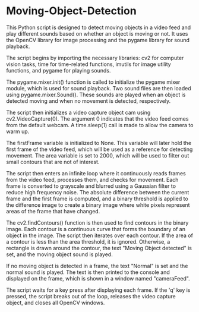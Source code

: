 # Moving-Object-Detection
This Python script is designed to detect moving objects in a video feed and play different sounds based on whether an object is moving or not. It uses the OpenCV library for image processing and the pygame library for sound playback.

The script begins by importing the necessary libraries: cv2 for computer vision tasks, time for time-related functions, imutils for image utility functions, and pygame for playing sounds.

The pygame.mixer.init() function is called to initialize the pygame mixer module, which is used for sound playback. Two sound files are then loaded using pygame.mixer.Sound(). These sounds are played when an object is detected moving and when no movement is detected, respectively.

The script then initializes a video capture object cam using cv2.VideoCapture(0). The argument 0 indicates that the video feed comes from the default webcam. A time.sleep(1) call is made to allow the camera to warm up.

The firstFrame variable is initialized to None. This variable will later hold the first frame of the video feed, which will be used as a reference for detecting movement. The area variable is set to 2000, which will be used to filter out small contours that are not of interest.

The script then enters an infinite loop where it continuously reads frames from the video feed, processes them, and checks for movement. Each frame is converted to grayscale and blurred using a Gaussian filter to reduce high frequency noise. The absolute difference between the current frame and the first frame is computed, and a binary threshold is applied to the difference image to create a binary image where white pixels represent areas of the frame that have changed.

The cv2.findContours() function is then used to find contours in the binary image. Each contour is a continuous curve that forms the boundary of an object in the image. The script then iterates over each contour. If the area of a contour is less than the area threshold, it is ignored. Otherwise, a rectangle is drawn around the contour, the text "Moving Object detected" is set, and the moving object sound is played.

If no moving object is detected in a frame, the text "Normal" is set and the normal sound is played. The text is then printed to the console and displayed on the frame, which is shown in a window named "cameraFeed".

The script waits for a key press after displaying each frame. If the 'q' key is pressed, the script breaks out of the loop, releases the video capture object, and closes all OpenCV windows.
